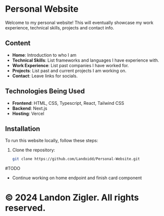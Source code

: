 # Personal Website

Welcome to my personal website! This will eventually showcase my work experience, technical skills, projects and contact info.

## Content

- **Home**: Introduction to who I am
- **Technical Skills**: List frameworks and languages I have experience with.
- **Work Experience**: List past companies I have worked for.
- **Projects**: List past and current projects I am working on.
- **Contact**: Leave links for socials.

## Technologies Being Used

- **Frontend**: HTML, CSS, Typescript, React, Tailwind CSS
- **Backend**: Next.js
- **Hosting**: Vercel

## Installation
To run this website locally, follow these steps:
1. Clone the repository:
   ```bash
   git clone https://github.com/Landoidd/Personal-Website.git

#TODO
- Continue working on home endpoint and finish card component

# © 2024 Landon Zigler. All rights reserved.

